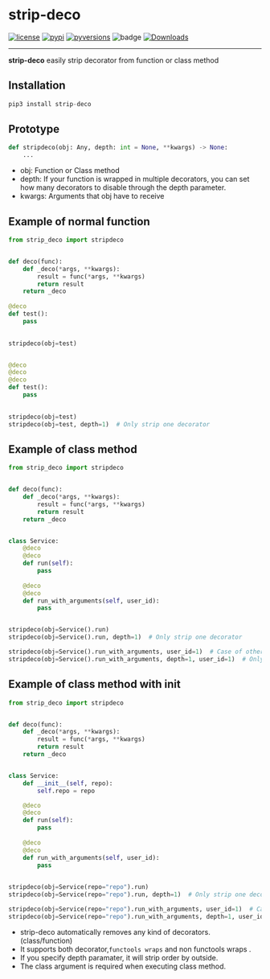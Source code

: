# strip-deco
[![license]](/LICENSE)
[![pypi]](https://pypi.org/project/strip-deco/)
[![pyversions]](http://pypi.python.org/pypi/strip-deco)
![badge](https://action-badges.now.sh/teamhide/strip-deco)
[![Downloads](https://pepy.tech/badge/strip-deco)](https://pepy.tech/project/strip-deco)

---

**strip-deco** easily strip decorator from function or class method

## Installation

```python
pip3 install strip-deco
```


## Prototype
```python
def stripdeco(obj: Any, depth: int = None, **kwargs) -> None:
    ...
```
- obj: Function or Class method
- depth: If your function is wrapped in multiple decorators, you can set how many decorators to disable through the depth parameter.
- kwargs: Arguments that obj have to receive

## Example of normal function
```python
from strip_deco import stripdeco


def deco(func):
    def _deco(*args, **kwargs):
        result = func(*args, **kwargs)
        return result
    return _deco
    
@deco
def test():
    pass
    

stripdeco(obj=test)


@deco
@deco
@deco
def test():
    pass
    

stripdeco(obj=test)
stripdeco(obj=test, depth=1)  # Only strip one decorator
```

## Example of class method
```python
from strip_deco import stripdeco


def deco(func):
    def _deco(*args, **kwargs):
        result = func(*args, **kwargs)
        return result
    return _deco


class Service:
    @deco
    @deco
    def run(self):
        pass
    
    @deco
    @deco
    def run_with_arguments(self, user_id):
        pass


stripdeco(obj=Service().run)
stripdeco(obj=Service().run, depth=1)  # Only strip one decorator

stripdeco(obj=Service().run_with_arguments, user_id=1)  # Case of other arguments
stripdeco(obj=Service().run_with_arguments, depth=1, user_id=1)  # Only strip one decorator
```

## Example of class method with init
```python
from strip_deco import stripdeco


def deco(func):
    def _deco(*args, **kwargs):
        result = func(*args, **kwargs)
        return result
    return _deco


class Service:
    def __init__(self, repo):
        self.repo = repo

    @deco
    @deco
    def run(self):
        pass
    
    @deco
    @deco
    def run_with_arguments(self, user_id):
        pass

        
stripdeco(obj=Service(repo="repo").run)
stripdeco(obj=Service(repo="repo").run, depth=1)  # Only strip one decorator

stripdeco(obj=Service(repo="repo").run_with_arguments, user_id=1)  # Case of other arguments
stripdeco(obj=Service(repo="repo").run_with_arguments, depth=1, user_id=1)  # Only strip one decorator
```

- strip-deco automatically removes  any kind of decorators. (class/function)
- It supports both decorator,`functools wraps` and non functools wraps .
- If you specify depth paramater, it will strip order by outside.
- The class argument is required when executing class method.


[license]: https://img.shields.io/badge/License-GPLv3-blue.svg
[pypi]: https://img.shields.io/pypi/v/strip-deco
[pyversions]: https://img.shields.io/pypi/pyversions/strip-deco